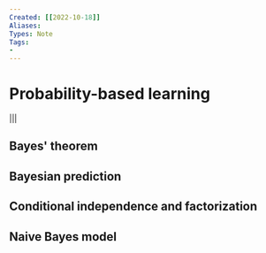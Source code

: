 ```yaml
---
Created: [[2022-10-18]]
Aliases: 
Types: Note
Tags: 
- 
---
```

# Probability-based learning
|||
## Bayes' theorem
## Bayesian prediction
## Conditional independence and factorization
## Naive Bayes model